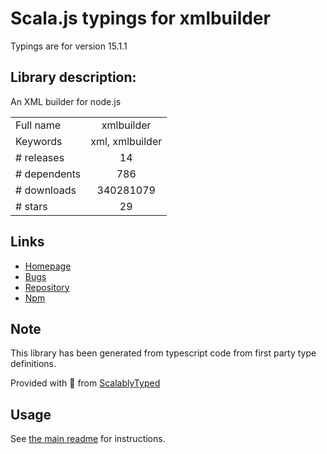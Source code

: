 
# Scala.js typings for xmlbuilder

Typings are for version 15.1.1

## Library description:
An XML builder for node.js

|                    |                 |
| ------------------ | :-------------: |
| Full name          | xmlbuilder |
| Keywords           | xml, xmlbuilder |
| # releases         | 14 |
| # dependents       | 786 |
| # downloads        | 340281079 |
| # stars            | 29 |

## Links
- [Homepage](http://github.com/oozcitak/xmlbuilder-js)
- [Bugs](http://github.com/oozcitak/xmlbuilder-js/issues)
- [Repository](https://github.com/oozcitak/xmlbuilder-js)
- [Npm](https://www.npmjs.com/package/xmlbuilder)
    


## Note
This library has been generated from typescript code from first party type definitions.

Provided with :purple_heart: from [ScalablyTyped](https://github.com/oyvindberg/ScalablyTyped)

## Usage
See [the main readme](../../readme.md) for instructions.


